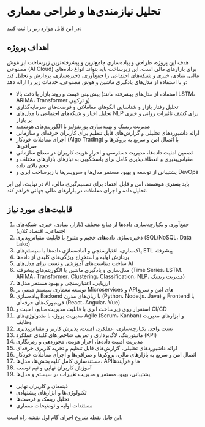 # تحلیل نیازمندی‌ها و طراحی معماری

در این فایل موارد زیر را ثبت کنید:

## اهداف پروژه

هدف این پروژه، طراحی و پیاده‌سازی جامع‌ترین و پیشرفته‌ترین زیرساخت ابر هوش مصنوعی (AI Cloud) برای بازارهای مالی است. این زیرساخت باید بتواند انواع داده‌های مالی، بنیادی، خبری و شبکه‌های اجتماعی را جمع‌آوری، ذخیره‌سازی، پردازش و تحلیل کند و با استفاده از مدل‌های یادگیری ماشین و هوش مصنوعی، خدمات زیر را ارائه دهد:

- پیش‌بینی قیمت و روند بازار با دقت بالا (استفاده از مدل‌های پیشرفته مانند LSTM، ARIMA، Transformer و ترکیبی)
- تحلیل رفتار بازار و شناسایی الگوهای معاملاتی و فرصت‌های سرمایه‌گذاری
- تحلیل اخبار و شبکه‌های اجتماعی با مدل‌های NLP برای کشف تاثیرات روانی و خبری بر بازار
- مدیریت ریسک و بهینه‌سازی پورتفولیو با الگوریتم‌های هوشمند
- ارائه داشبوردهای تحلیلی و گزارش‌های قابل تنظیم برای کاربران حرفه‌ای و سازمانی
- اجرای معاملات خودکار (Algo Trading) با اتصال امن و سریع به بروکرها و صرافی‌ها
- تضمین امنیت داده‌ها، مدیریت دسترسی و احراز هویت کاربران در سطح سازمانی
- مقیاس‌پذیری و انعطاف‌پذیری کامل برای پاسخگویی به نیازهای بازارهای مختلف و حجم بالای داده
- پشتیبانی از توسعه و بهبود مستمر مدل‌ها و سرویس‌ها با زیرساخت ابری و DevOps

در نهایت، این ابر AI باید بستری هوشمند، امن و قابل اعتماد برای تصمیم‌گیری مالی، تحلیل داده و اجرای معاملات در بازارهای مالی جهانی فراهم کند.

## قابلیت‌های مورد نیاز

1. جمع‌آوری و یکپارچه‌سازی داده‌ها از منابع مختلف (بازار، بنیادی، خبری، شبکه‌های اجتماعی، اقتصاد کلان)
2. ذخیره‌سازی داده‌های حجیم و متنوع با قابلیت مقیاس‌پذیری (SQL/NoSQL، Data Lake)
3. پاک‌سازی، اعتبارسنجی و آماده‌سازی داده‌ها با سیستم‌های ETL پیشرفته
4. پردازش اولیه و استخراج ویژگی‌های کلیدی از داده‌ها
5. ساخت دیتاست‌های آموزشی و تست برای مدل‌های AI
6. مدل‌سازی و یادگیری ماشین با الگوریتم‌های پیشرفته (Time Series، LSTM، ARIMA، Transformer، Clustering، Classification، NLP، مدیریت ریسک)
7. ارزیابی، اعتبارسنجی و بهبود مستمر مدل‌ها
8. توسعه معماری سیستم مبتنی بر Microservices و APIهای امن و سریع
9. پیاده‌سازی Backend با زبان‌های مدرن (Python، Node.js، Java) و Frontend با فریم‌ورک‌های حرفه‌ای (React، Angular، Vue)
10. استقرار روی زیرساخت ابری با قابلیت مدیریت منابع، امنیت و CI/CD
11. مدیریت پروژه با متدولوژی‌های Agile (Scrum، Kanban) و ابزارهای مدیریت وظایف
12. تست واحد، یکپارچه‌سازی، عملکرد، امنیت، پذیرش کاربر و مقیاس‌پذیری
13. مانیتورینگ، لاگ‌برداری و تعریف شاخص‌های کلیدی عملکرد (KPI)
14. مدیریت امنیت داده‌ها، احراز هویت، مجوزدهی و رمزنگاری
15. ارائه داشبوردهای تحلیلی، گزارش‌های قابل تنظیم و تجربه کاربری حرفه‌ای
16. اتصال امن و سریع به بازارهای مالی، بروکرها و صرافی‌ها و اجرای معاملات خودکار
17. مستندسازی کامل کلیه بخش‌ها، مدل‌ها، APIها و فرآیندها
18. آموزش کاربران نهایی و تیم توسعه
19. پشتیبانی، بهبود مستمر و مدیریت تغییرات در سیستم و مدل‌ها
- ذینفعان و کاربران نهایی
- تکنولوژی‌ها و ابزارهای پیشنهادی
- تحلیل ریسک و فرصت‌ها
- مستندات اولیه و توضیحات معماری

این فایل نقطه شروع اجرای گام اول نقشه راه است.
